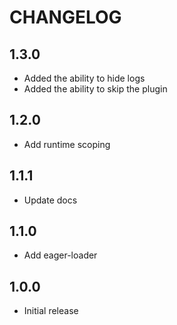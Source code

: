 # CHANGELOG

## 1.3.0

- Added the ability to hide logs
- Added the ability to skip the plugin

## 1.2.0

- Add runtime scoping

## 1.1.1

- Update docs

## 1.1.0

- Add eager-loader

## 1.0.0

- Initial release
